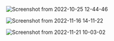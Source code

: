 ![Screenshot from 2022-10-25 12-44-46](https://user-images.githubusercontent.com/101880897/197823616-277ff958-257b-452d-933b-0fedef272c29.png)

![Screenshot from 2022-11-16 14-11-22](https://user-images.githubusercontent.com/101880897/202247545-7b2a3c0c-1660-4c2b-a08d-aa59f9929c6a.png)

![Screenshot from 2022-11-21 10-03-02](https://user-images.githubusercontent.com/101880897/203062078-c1dc5fb5-5b05-4313-b977-173d9dde85d5.png)
